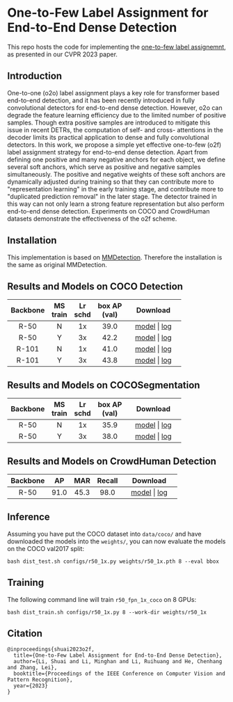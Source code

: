 # One-to-Few Label Assignment for End-to-End Dense Detection
This repo hosts the code for implementing the [one-to-few label assignemnt](https://arxiv.org/abs/2303.11567), as presented in our CVPR 2023 paper.

## Introduction
One-to-one (o2o) label assignment plays a key role for transformer based end-to-end detection, and it has been recently introduced in fully convolutional detectors for end-to-end dense detection. However, o2o can degrade the feature learning efficiency due to the limited number of positive samples. Though extra positive samples are introduced to mitigate this issue in recent DETRs, the computation of self- and cross- attentions in the decoder limits its practical application to dense and fully convolutional detectors. In this work, we propose a simple yet effective one-to-few (o2f) label assignment strategy for end-to-end dense detection. Apart from defining one positive and many negative anchors for each object, we define several soft anchors, which serve as positive and negative samples simultaneously. The positive and negative weights of these soft anchors are dynamically adjusted during training so that they can contribute more to "representation learning" in the early training stage, and contribute more to "duplicated prediction removal" in the later stage. The detector trained in this way can not only learn a strong feature representation but also perform end-to-end dense detection. Experiments on COCO and CrowdHuman datasets demonstrate the effectiveness of the o2f scheme. 

## Installation
This implementation is based on [MMDetection](https://github.com/open-mmlab/mmdetection). Therefore the installation is the same as original MMDetection.

## Results and Models on COCO Detection
| Backbone     | MS <br> train | Lr <br> schd | box AP <br> (val)  | &nbsp; &nbsp; Download  &nbsp; &nbsp;  |
|:------------:|:-------------:|:------------:|:------------------:|:--------------------------------------:|
| R-50         | N             | 1x           | 39.0               |  [model](https://drive.google.com/file/d/1sKI4V_3h_kY8A6TPD2_iJjCvzD2zoRCz/view?usp=sharing) &#124; [log](https://drive.google.com/file/d/1CirouBUz8wdHEwfjwJNEWrdOAlCS-4bI/view?usp=share_link)|
| R-50         | Y             | 3x           | 42.2               |  [model](https://drive.google.com/file/d/1OvFsRpHdEVKOWrBM1y21_y7YAxjkSC5l/view?usp=share_link) &#124; [log](https://drive.google.com/file/d/1zDRgOGZ2cb_TqD0axifgODHYTPcbPpei/view?usp=share_link)|
| R-101        | N             | 1x           | 41.0               |  [model](https://drive.google.com/file/d/1kdI_QoXWCwWDDtJhXLehvh7b7aH4AF_n/view?usp=share_link) &#124; [log](https://drive.google.com/file/d/1FWSGc6ZqSPLZJRkThIELKiuv0x0SHIO9/view?usp=share_link)|
| R-101        | Y             | 3x           | 43.8               |  [model](https://drive.google.com/file/d/1T-ClVrmDCpps4QlivgLJlGJAmv9WhDSo/view?usp=share_link) &#124; [log](https://drive.google.com/file/d/1AM-vT7CzcGMEpEs2A7-1xFAulHdCWJew/view?usp=share_link)|

## Results and Models on COCOSegmentation
| Backbone     | MS <br> train | Lr <br> schd | box AP <br> (val)  | &nbsp; &nbsp; Download  &nbsp; &nbsp;  |
|:------------:|:-------------:|:------------:|:------------------:|:--------------------------------------:|
| R-50         | N             | 1x           | 35.9               |  [model](https://drive.google.com/file/d/1n1MS-0MaURbqnToxweejj1Gb8EF1c3rP/view?usp=share_link) &#124; [log](https://drive.google.com/file/d/1j8mOuMJ3unl6JHLjLBtSx7t_RBq0Y7Yb/view?usp=share_link)|
| R-50         | Y             | 3x           | 38.0               |  [model](https://drive.google.com/file/d/1vn4GFBSwznNCijU3iDA7Fu39BTTW2VR-/view?usp=share_link) &#124; [log](https://drive.google.com/file/d/1Jm0TyiJqwUIjQNUQMZp0In3Li3FRxXuL/view?usp=share_link)|

## Results and Models on CrowdHuman Detection
| Backbone     |  AP  |  MAR  |  Recall  | &nbsp; &nbsp; Download  &nbsp; &nbsp;  |
|:------------:|:-------------:|:------------:|:------------------:|:--------------------------------------:|
| R-50         | 91.0 | 45.3 | 98.0 | [model](https://drive.google.com/file/d/10qe5s46rY-2zAr6zHF20_k2V2iBpeo_E/view?usp=share_link) &#124; [log](https://drive.google.com/file/d/1dd5JfbcoqC6EaoIw6ZtxZ1ccfQ_90a5E/view?usp=share_link)|

## Inference

Assuming you have put the COCO dataset into `data/coco/` and have downloaded the models into the `weights/`, you can now evaluate the models on the COCO val2017 split:

```
bash dist_test.sh configs/r50_1x.py weights/r50_1x.pth 8 --eval bbox
```

## Training

The following command line will train `r50_fpn_1x_coco` on 8 GPUs:

```
bash dist_train.sh configs/r50_1x.py 8 --work-dir weights/r50_1x
```

## Citation
```
@inproceedings{shuai2023o2f,
  title={One-to-Few Label Assignment for End-to-End Dense Detection},
  author={Li, Shuai and Li, Minghan and Li, Ruihuang and He, Chenhang and Zhang, Lei},
  booktitle={Proceedings of the IEEE Conference on Computer Vision and Pattern Recognition},
  year={2023}
}
```